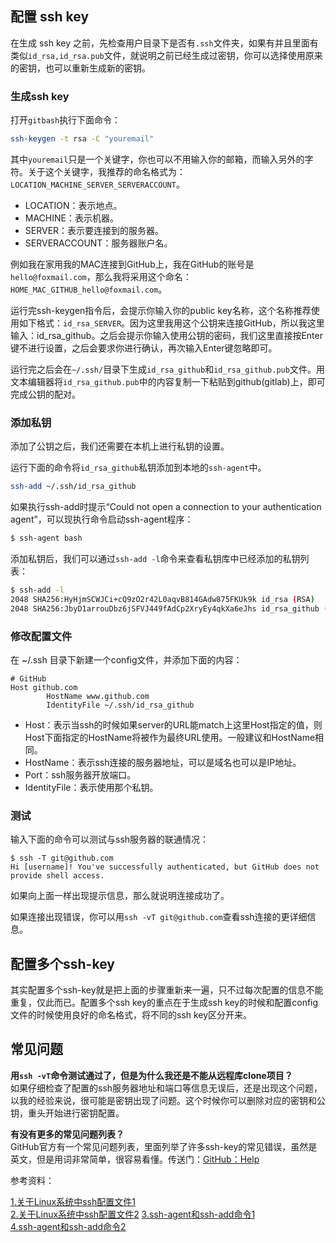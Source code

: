 ## 配置 ssh key

在生成 ssh key 之前，先检查用户目录下是否有`.ssh`文件夹，如果有并且里面有类似`id_rsa,id_rsa.pub`文件，就说明之前已经生成过密钥，你可以选择使用原来的密钥，也可以重新生成新的密钥。

### 生成ssh key

打开`gitbash`执行下面命令：

```bash
ssh-keygen -t rsa -C "youremail"
``` 

其中`youremail`只是一个关键字，你也可以不用输入你的邮箱，而输入另外的字符。关于这个关键字，我推荐的命名格式为：`LOCATION_MACHINE_SERVER_SERVERACCOUNT`。

- LOCATION：表示地点。
- MACHINE：表示机器。
- SERVER：表示要连接到的服务器。
- SERVERACCOUNT：服务器账户名。

例如我在家用我的MAC连接到GitHub上，我在GitHub的账号是`hello@foxmail.com`，那么我将采用这个命名：`HOME_MAC_GITHUB_hello@foxmail.com`。

运行完ssh-keygen指令后，会提示你输入你的public key名称，这个名称推荐使用如下格式：`id_rsa_SERVER`。因为这里我用这个公钥来连接GitHub，所以我这里输入：id_rsa_github。之后会提示你输入使用公钥的密码，我们这里直接按Enter键不进行设置，之后会要求你进行确认，再次输入Enter键忽略即可。

运行完之后会在`~/.ssh/`目录下生成`id_rsa_github`和`id_rsa_github.pub`文件。用文本编辑器将`id_rsa_github.pub`中的内容复制一下粘贴到github(gitlab)上，即可完成公钥的配对。

### 添加私钥

添加了公钥之后，我们还需要在本机上进行私钥的设置。

运行下面的命令将`id_rsa_github`私钥添加到本地的`ssh-agent`中。

```bash
ssh-add ~/.ssh/id_rsa_github
```

如果执行ssh-add时提示“Could not open a connection to your authentication agent”，可以现执行命令启动ssh-agent程序：

```bash
$ ssh-agent bash
```

添加私钥后，我们可以通过`ssh-add -l`命令来查看私钥库中已经添加的私钥列表：

```bash
$ ssh-add -l
2048 SHA256:HyHjmSCWJCi+cQ9zO2r42L0aqvB814GAdw875FKUk9k id_rsa (RSA)
2048 SHA256:JbyD1arrouDbz6jSFVJ449fAdCp2XryEy4qkXa6eJhs id_rsa_github (RSA)
```

### 修改配置文件

在 ~/.ssh 目录下新建一个config文件，并添加下面的内容：

```file
# GitHub
Host github.com
        HostName www.github.com
        IdentityFile ~/.ssh/id_rsa_github
```

- Host：表示当ssh的时候如果server的URL能match上这里Host指定的值，则Host下面指定的HostName将被作为最终URL使用。一般建议和HostName相同。
- HostName：表示ssh连接的服务器地址，可以是域名也可以是IP地址。
- Port：ssh服务器开放端口。
- IdentityFile：表示使用那个私钥。

### 测试

输入下面的命令可以测试与ssh服务器的联通情况：

```
$ ssh -T git@github.com
Hi [username]! You've successfully authenticated, but GitHub does not provide shell access.
```

如果向上面一样出现提示信息，那么就说明连接成功了。

如果连接出现错误，你可以用`ssh -vT git@github.com`查看ssh连接的更详细信息。

## 配置多个ssh-key

其实配置多个ssh-key就是把上面的步骤重新来一遍，只不过每次配置的信息不能重复，仅此而已。配置多个ssh key的重点在于生成ssh key的时候和配置config文件的时候使用良好的命名格式，将不同的ssh key区分开来。

## 常见问题

**用`ssh -vT`命令测试通过了，但是为什么我还是不能从远程库clone项目？**   
如果仔细检查了配置的ssh服务器地址和端口等信息无误后，还是出现这个问题，以我的经验来说，很可能是密钥出现了问题。这个时候你可以删除对应的密钥和公钥，重头开始进行密钥配置。

**有没有更多的常见问题列表？**   
GitHub官方有一个常见问题列表，里面列举了许多ssh-key的常见错误，虽然是英文，但是用词非常简单，很容易看懂。传送门：[GitHub：Help](https://help.github.com/categories/ssh/)

参考资料：
   
[1.关于Linux系统中ssh配置文件1](http://book.51cto.com/art/200906/126284.htm)   
[2.关于Linux系统中ssh配置文件2](http://www.xuebuyuan.com/414672.html)
[3.ssh-agent和ssh-add命令1](http://man.linuxde.net/ssh-agent)   
[4.ssh-agent和ssh-add命令2](http://man.linuxde.net/ssh-add)

